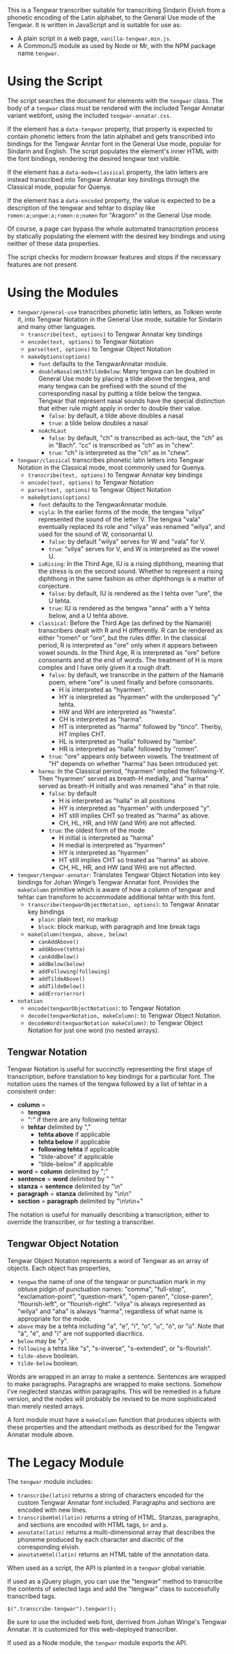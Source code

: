
This is a Tengwar transcriber suitable for transcribing Sindarin
Elvish from a phonetic encoding of the Latin alphabet, to the General
Use mode of the Tengwar.  It is written in JavaScript and is suitable
for use as:

-   A plain script in a web page, `vanilla-tengwar.min.js`.
-   A CommonJS module as used by Node or Mr, with the NPM package name
    ``tengwar``.

Using the Script
================

The script searches the document for elements with the `tengwar` class.
The body of a `tengwar` class must be rendered with the included Tengar
Annatar variant webfont, using the included `tengwar-annatar.css`.

If the element has a `data-tengwar` property, that property is expected
to contain phonetic letters from the latin alphabet and gets transcribed
into bindings for the Tengwar Anntar font in the General Use mode,
popular for Sindarin and English.  The script populates the element's
inner HTML with the font bindings, rendering the desired tengwar text
visible.

If the element has a `data-mode=classical` property, the latin letters
are instead transcribed into Tengwar Annatar key bindings through the
Classical mode, popular for Quenya.

If the element has a `data-encoded` property, the value is expected to
be a description of the tengwar and tehtar to display like
`romen:a;ungwe:a;romen:o;numen` for "Aragorn" in the General Use mode.

Of course, a page can bypass the whole automated transcription process
by statically populating the element with the desired key bindings and
using neither of these data properties.

The script checks for modern browser features and stops if the necessary
features are not present.

Using the Modules
=================

-   `tengwar/general-use` transcribes phonetic latin letters, as Tolkien
    wrote it, into Tengwar Notation in the General Use mode, suitable
    for Sindarin and many other languages.
    -   `transcribe(text, options)` to Tengwar Annatar key bindings
    -   `encode(text, options)` to Tengwar Notation
    -   `parse(text, options)` to Tengwar Object Notation
    -   `makeOptions(options)`
        -   `font` defaults to the TengwarAnnatar module.
        -   `doubleNasalsWithTildeBelow`: Many tengwa can be doubled in
            General Use mode by placing a tilde above the tengwa, and
            many tengwa can be prefixed with the sound of the
            corresponding nasal by putting a tilde below the tengwa.
            Tengwar that represent nasal sounds have the special
            distinction that either rule might apply in order to double
            their value.
            -   `false`: by default, a tilde above doubles a nasal
            -   `true`: a tilde below doubles a nasal
        -   `noAchLaut`
            -   `false`: by default, "ch" is transcribed as ach-laut,
                the "ch" as in "Bach".  "cc" is transcribed as "ch" as
                in "chew".
            -   `true`: "ch" is interpreted as the "ch" as in "chew".
-   `tengwar/classical` transcribes phonetic latin letters into Tengwar
    Notation in the Classical mode, most commonly used for Quenya.
    -   `transcribe(text, options)` to Tengwar Annatar key bindings
    -   `encode(text, options)` to Tengwar Notation
    -   `parse(text, options)` to Tengwar Object Notation
    -   `makeOptions(options)`
        -   `font` defaults to the TengwarAnnatar module.
        -   `viyla`: In the earlier forms of the mode, the tengwa
            "vilya" represented the sound of the letter V.  The tengwa
            "vala" eventually replaced its role and "vilya" was renamed
            "wilya", and used for the sound of W, consonantal U.
            -   `false`: by default "wilya" serves for W and "vala" for
                V.
            -   `true`: "vilya" serves for V, and W is interpreted as
                the vowel U.
        -   `iuRising`: In the Third Age, IU is a rising diphthong,
            meaning that the stress is on the second sound.  Whether to
            represent a rising diphthong in the same fashion as other
            diphthongs is a matter of conjecture.
            -   `false`: by default, IU is rendered as the I tehta over
                "ure", the U tehta.
            -   `true`: IU is rendered as the tengwa "anna" with a Y
                tehta below, and a U tehta above.
        -   `classical`: Before the Third Age (as defined by the
            Namarië) transcribers dealt with R and H differently.  R can
            be rendered as either "romen" or "ore", but the rules
            differ.  In the classical period, R is interpreted as "ore"
            only when it appears between vowel sounds.  In the Third
            Age, R is interpreted as "ore" before consonants and at the
            end of words.  The treatment of H is more complex and I have
            only given it a rough draft.
            -   `false`: by default, we transcribe in the pattern of the
                Namarië poem, where "ore" is used finally and before
                consonants.
                -   H is interpreted as "hyarmen".
                -   HY is interpreted as "hyarmen" with the underposed
                    "y" tehta.
                -   HW and WH are interpreted as "hwesta".
                -   CH is interpreted as "harma".
                -   HT is interpreted as "harma" followed by "tinco".
                    Therby, HT implies CHT.
                -   HL is interpreted as "halla" followed by "lambe".
                -   HR is interpreted as "halla" followed by "romen".
            -   `true`: "ore" appears only between vowels.  The
                treatment of "H" depends on whether "harma" has been
                introduced yet.
        -   `harma`: In the Classical period, "hyarmen" implied the
            following-Y.  Then "hyarmen" served as breath-H medially,
            and "harma" served as breath-H initially and was renamed
            "aha" in that role.
            -   `false`: by default
                -   H is interpreted as "halla" in all positions
                -   HY is interpreted as "hyarmen" with underposed "y".
                -   HT still implies CHT so treated as "harma" as above.
                -   CH, HL, HR, and HW (and WH) are not affected.
            -   `true`: the oldest form of the mode
                -   H initial is interpreted as "harma"
                -   H medial is interpreted as "hyarmen"
                -   HY is interpreted as "hyarmen"
                -   HT still implies CHT so treated as "harma" as above.
                -   CH, HL, HR, and HW (and WH) are not affected.
-   `tengwar/tengwar-annatar`: Translates Tengwar Object Notation into
    key bindings for Johan Winge’s Tengwar Annatar font.  Provides the
    `makeColumn` primitive which is aware of how a column of tengwar and
    tehtar can transform to accommodate additional tehtar with this
    font.
    -   `transcribe(tengwarObjectNotation, options)`: to Tengwar Annatar key
        bindings
        -   `plain`: plain text, no markup
        -   `block`: block markup, with paragraph and line break tags
    -   `makeColumn(tengwa, above, below)`
        -   `canAddAbove()`
        -   `addAbove(tehta)`
        -   `canAddBelow()`
        -   `addBelow(below)`
        -   `addFollowing(following)`
        -   `addTildeAbove()`
        -   `addTildeBelow()`
        -   `addError(error)`
-   `notation`
    -   `encode(tengwarObjectNotation)`: to Tengwar Notation
    -   `decode(tengwarNotation, makeColumn)`: to Tengwar Object
        Notation.
    -   `decodeWord(tengwarNotation makeColumn)`: to Tengwar Object
        Notation for just one word (no nested arrays).

## Tengwar Notation

Tengwar Notation is useful for succinctly representing the first stage
of transcription, before translation to key bindings for a particular
font.  The notation uses the names of the tengwa followed by a list of
tehtar in a consistent order:

-   **column** =
    -   **tengwa**
    -   ":" if there are any following tehtar
    -   **tehtar** delimited by ","
        -   **tehta above** if applicable
        -   **tehta below** if applicable
        -   **following tehta** if applicable
        -   "tilde-above" if applicable
        -   "tilde-below" if applicable
-   **word** = **column** delimited by ";"
-   **sentence** = **word** delimited by " "
-   **stanza** = **sentence** delimited by "\n"
-   **paragraph** = **stanza** delimited by "\n\n"
-   **section** = **paragraph** delimited by "\n\n\n+"

The notation is useful for manually describing a transcription, either
to override the transcriber, or for testing a transcriber.

## Tengwar Object Notation

Tengwar Object Notation represents a word of Tengwar as an array of
objects.  Each object has properties,

-   `tengwa` the name of one of the tengwar or punctuation mark in my
    obtuse pidgin of punctuation names: "comma", "full-stop",
    "exclamation-point", "question-mark", "open-paren", "close-paren",
    "flourish-left", or "flourish-right".  "vilya" is always represented
    as "wilya" and "aha" is always "harma", regardless of what name is
    appropriate for the mode.
-   `above` may be a tehta including "a", "e", "i", "o", "u", "ó", or
    "ú".  Note that "á", "é", and "í" are not supported diacritics.
-   `below` may be "y".
-   `following` a tehta like "s", "s-inverse", "s-extended", or
    "s-flourish".
-   `tilde-above` boolean.
-   `tilde-below` boolean.

Words are wrapped in an array to make a sentence.  Sentences are wrapped
to make paragraphs.  Paragraphs are wrapped to make sections.  Somehow
I’ve neglected stanzas within paragraphs.  This will be remedied in a
future version, and the nodes will probably be revised to be more
sophisticated than merely nested arrays.

A font module must have a `makeColumn` function that produces objects
with these properties and the attendant methods as described for the
Tengwar Annatar module above.

The Legacy Module
=================

The `tengwar` module includes:

-   ``transcribe(latin)`` returns a string of characters encoded for the
    custom Tengwar Annatar font included.  Paragraphs and sections are
    encoded with new lines.
-   ``transcribeHtml(latin)`` returns a string of HTML.  Stanzas,
    paragraphs, and sections are encoded with HTML tags, ``br`` and
    ``p``.
-   ``annotate(latin)`` returns a multi-dimensional array that describes
    the phoneme produced by each character and diacritic of the
    corresponding elvish.
-   ``annotateHtml(latin)`` returns an HTML table of the annotation
    data.

When used as a script, the API is planted in a ``tengwar`` global
variable.

If used as a jQuery plugin, you can use the "tengwar" method to
transcribe the contents of selected tags and add the "tengwar" class
to successfully transcribed tags.

    $(".transcribe-tengwar").tengwar();

Be sure to use the included web font, derrived from Johan Winge's
Tengwar Annatar.  It is customized for this web-deployed transcriber.

If used as a Node module, the ``tengwar`` module exports the API.

